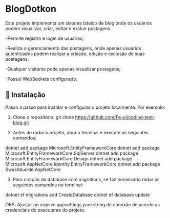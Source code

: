 # BlogDotkon

Este projeto implementa um sistema básico de blog onde os usuários podem visualizar, criar, editar e excluir postagens.

-Permite registro e login de usuarios;

-Realiza o gerenciamento das postagens, onde apenas usuarios autenticados podem realizar a criação, edição e exclusão de suas postagens;

-Qualquer visitante pode apenas visualizar postagens;

-Possui WebSockets configurado.

## 🚀 Instalação

Passo a passo para instalar e configurar o projeto localmente. Por exemplo:

1. Clone o repositório:
   git clone https://github.com/Fe-ui/coding-test-blog.git
   
2. Antes de rodar o projeto, abra o terminal e execute os seguintes comandos:

dotnet add package Microsoft.EntityFrameworkCore
dotnet add package Microsoft.EntityFrameworkCore.SqlServer
dotnet add package Microsoft.EntityFrameworkCore.Design
dotnet add package Microsoft.AspNetCore.Identity.EntityFrameworkCore
dotnet add package Swashbuckle.AspNetCore

3. Para criação do database com migrations, se faz necessário rodar os seguintes comandos no terminal:

dotnet ef migrations add CreateDatabase
dotnet ef database update

OBS: Ajustar no arquivo appsettings.json string de conexão de acordo as credenciais do executante do projeto.

